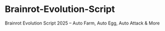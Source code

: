 # Brainrot-Evolution-Script
Brainrot Evolution Script 2025 – Auto Farm, Auto Egg, Auto Attack &amp; More
